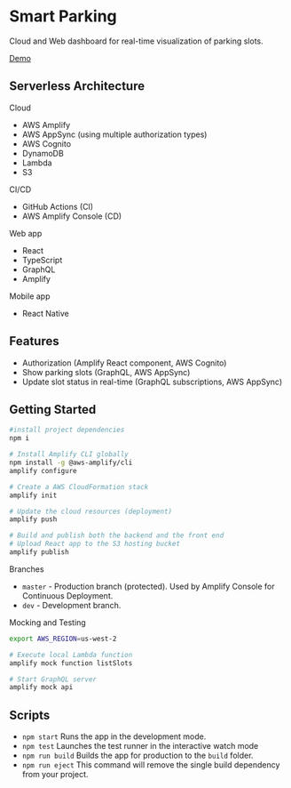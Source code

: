 # Smart Parking
Cloud and Web dashboard for real-time visualization of parking slots.

[Demo](https://master.dgbzjrhjbwl3h.amplifyapp.com/)


## Serverless Architecture

Cloud
- AWS Amplify
- AWS AppSync (using multiple authorization types)
- AWS Cognito
- DynamoDB
- Lambda
- S3

CI/CD
- GitHub Actions (CI)
- AWS Amplify Console (CD)

Web app
- React
- TypeScript
- GraphQL
- Amplify

Mobile app
- React Native

## Features

- Authorization (Amplify React component, AWS Cognito)
- Show parking slots (GraphQL, AWS AppSync)
- Update slot status in real-time (GraphQL subscriptions, AWS AppSync)


## Getting Started


```sh
#install project dependencies
npm i

# Install Amplify CLI globally
npm install -g @aws-amplify/cli
amplify configure

# Create a AWS CloudFormation stack
amplify init

# Update the cloud resources (deployment)
amplify push

# Build and publish both the backend and the front end
# Upload React app to the S3 hosting bucket
amplify publish
```

Branches
- `master` - Production branch (protected). Used by Amplify Console for Continuous Deployment.
- `dev` - Development branch.


Mocking and Testing
```sh
export AWS_REGION=us-west-2

# Execute local Lambda function
amplify mock function listSlots

# Start GraphQL server
amplify mock api
```


## Scripts

- `npm start` Runs the app in the development mode.
- `npm test` Launches the test runner in the interactive watch mode
- `npm run build` Builds the app for production to the `build` folder.
- `npm run eject` This command will remove the single build dependency from your project.